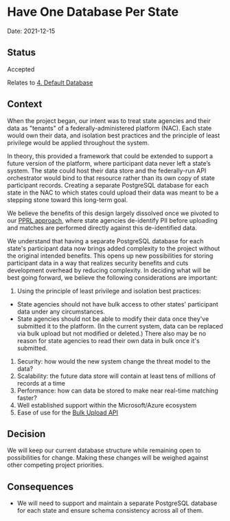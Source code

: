 # Have One Database Per State

Date: 2021-12-15

## Status

Accepted

Relates to [4. Default Database](./0004-default-database.md)

## Context

When the project began, our intent was to treat state agencies and their data as "tenants" of a federally-administered platform (NAC). Each state would own their data, and isolation best practices and the principle of least privilege would be applied throughout the system.

In theory, this provided a framework that could be extended to support a future version of the platform, where participant data never left a state’s system. The state could host their data store and the federally-run API orchestrator would bind to that resource rather than its own copy of state participant records. Creating a separate PostgreSQL database for each state in the NAC to which states could upload their data was meant to be a stepping stone toward this long-term goal.

We believe the benefits of this design largely dissolved once we pivoted to our [PPRL approach](../pprl.md), where state agencies de-identify PII before uploading and matches are performed directly against this de-identified data.

We understand that having a separate PostgreSQL database for each state's participant data now brings added complexity to the project without the original intended benefits. This opens up new possibilities for storing participant data in a way that realizes security benefits and cuts development overhead by reducing complexity. In deciding what will be best going forward, we believe the following considerations are important:

1. Using the principle of least privilege and isolation best practices:
  - State agencies should not have bulk access to other states' participant data under any circumstances.
  - State agencies should not be able to modify their data once they've submitted it to the platform. (In the current system, data can be replaced via bulk upload but not modified or deleted.) There also may be no reason for state agencies to read their own data in bulk once it's submitted.
1. Security: how would the new system change the threat model to the data?
1. Scalability: the future data store will contain at least tens of millions of records at a time
1. Performance: how can data be stored to make near real-time matching faster?
1. Well established support within the Microsoft/Azure ecosystem
1. Ease of use for the [Bulk Upload API](../openapi/generated/bulk-api/openapi.md)

## Decision

We will keep our current database structure while remaining open to possibilities for change. Making these changes will be weighed against other competing project priorities.

## Consequences

* We will need to support and maintain a separate PostgreSQL database for each state and ensure schema consistency across all of them.

